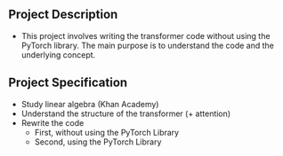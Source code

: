 ## Project Description

- This project involves writing the transformer code without using the PyTorch library. The main purpose is to understand the code and the underlying concept.

## Project Specification

- Study linear algebra (Khan Academy)
- Understand the structure of the transformer (+ attention)
- Rewrite the code
    - First, without using the PyTorch Library
    - Second, using the PyTorch Library
